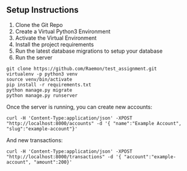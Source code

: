 Setup Instructions
------------------

1. Clone the Git Repo
2. Create a Virtual Python3 Environment
3. Activate the Virtual Environment
4. Install the project requirements
5. Run the latest database migrations to setup your database
6. Run the server

```
git clone https://github.com/Raemon/test_assignment.git
virtualenv -p python3 venv
source venv/bin/activate
pip install -r requirements.txt
python manage.py migrate
python manage.py runserver
```

Once the server is running, you can create new accounts:

```
curl -H 'Content-Type:application/json' -XPOST "http://localhost:8000/accounts" -d '{ "name":"Example Account", "slug":"example-account"}'
```

And new transactions:


```
curl -H 'Content-Type:application/json' -XPOST "http://localhost:8000/transactions" -d '{ "account":"example-account", "amount":200}'
```